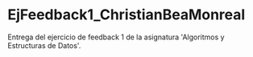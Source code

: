 # EjFeedback1_ChristianBeaMonreal
Entrega del ejercicio de feedback 1 de la asignatura 'Algoritmos y Estructuras de Datos'.

